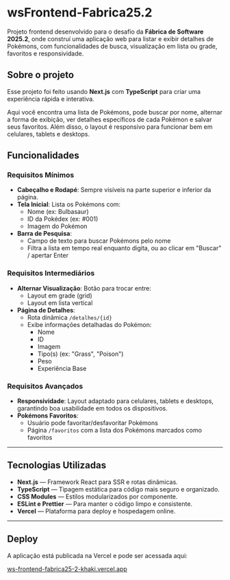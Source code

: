 # wsFrontend-Fabrica25.2

Projeto frontend desenvolvido para o desafio da **Fábrica de Software 2025.2**, onde construí uma aplicação web para listar e exibir detalhes de Pokémons, com funcionalidades de busca, visualização em lista ou grade, favoritos e responsividade.


## Sobre o projeto

Esse projeto foi feito usando **Next.js** com **TypeScript** para criar uma experiência rápida e interativa.

Aqui você encontra uma lista de Pokémons, pode buscar por nome, alternar a forma de exibição, ver detalhes específicos de cada Pokémon e salvar seus favoritos. Além disso, o layout é responsivo para funcionar bem em celulares, tablets e desktops.


## Funcionalidades

### Requisitos Mínimos

- **Cabeçalho e Rodapé**: Sempre visíveis na parte superior e inferior da página.
- **Tela Inicial**: Lista os Pokémons com:
  - Nome (ex: Bulbasaur)
  - ID da Pokédex (ex: #001)
  - Imagem do Pokémon
- **Barra de Pesquisa**:
  - Campo de texto para buscar Pokémons pelo nome
  - Filtra a lista em tempo real enquanto digita, ou ao clicar em "Buscar" / apertar Enter

### Requisitos Intermediários

- **Alternar Visualização**: Botão para trocar entre:
  - Layout em grade (grid)
  - Layout em lista vertical
- **Página de Detalhes**:
  - Rota dinâmica `/detalhes/{id}`
  - Exibe informações detalhadas do Pokémon:
    - Nome
    - ID
    - Imagem
    - Tipo(s) (ex: "Grass", "Poison")
    - Peso
    - Experiência Base

### Requisitos Avançados

- **Responsividade**: Layout adaptado para celulares, tablets e desktops, garantindo boa usabilidade em todos os dispositivos.
- **Pokémons Favoritos**:
  - Usuário pode favoritar/desfavoritar Pokémons
  - Página `/favoritos` com a lista dos Pokémons marcados como favoritos

---

## Tecnologias Utilizadas

- **Next.js** — Framework React para SSR e rotas dinâmicas.
- **TypeScript** — Tipagem estática para código mais seguro e organizado.
- **CSS Modules** — Estilos modularizados por componente.
- **ESLint e Prettier** — Para manter o código limpo e consistente.
- **Vercel** — Plataforma para deploy e hospedagem online.

---

## Deploy

A aplicação está publicada na Vercel e pode ser acessada aqui:

[ws-frontend-fabrica25-2-khaki.vercel.app](https://ws-frontend-fabrica25-2-khaki.vercel.app)



